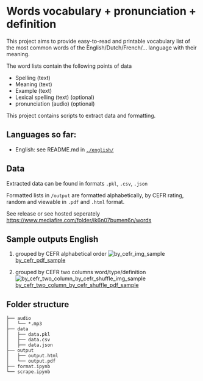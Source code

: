 # Words vocabulary + pronunciation + definition

This project aims to provide easy-to-read and printable vocabulary list of the
most common words of the English/Dutch/French/... language with their meaning.

The word lists contain the following points of data
* Spelling (text)
* Meaning (text)
* Example (text)
* Lexical spelling (text) (optional)
* pronunciation (audio) (optional)

This project contains scripts to extract data and formatting.

## Languages so far:
* English: see README.md in [`./english/`](./english)

## Data
Extracted data can be
found in formats `.pkl`, `.csv`, `.json`

Formatted lists in `/output` are formatted alphabetically, by CEFR rating, random and viewable in
`.pdf` and `.html` format.

See release or see hosted seperately https://www.mediafire.com/folder/ik6n07bumen6n/words


## Sample outputs English

1. grouped by CEFR alphabetical order
![by_cefr_img_sample](english/img/oxford_5000_exclusive_by_cefr_sample.jpg)
[by_cefr_pdf_sample](english/img/oxford_5000_exclusive_by_cefr_sample.pdf)

2. grouped by CEFR two columns word/type/definition
![by_cefr_two_column_by_cefr_shuffle_img_sample](english/img/oxford_5000_exclusive_two_column_by_cefr_shuffle_sample.jpg)
[by_cefr_two_column_by_cefr_shuffle_pdf_sample](english/img/oxford_5000_exclusive_two_column_by_cefr_shuffle_sample.pdf)


## Folder structure
```
├── audio
│   └── *.mp3
├── data
│   ├── data.pkl
│   ├── data.csv
│   ├── data.json
├── output
│   ├── output.html
│   └── output.pdf
├── format.ipynb
└── scrape.ipynb
```